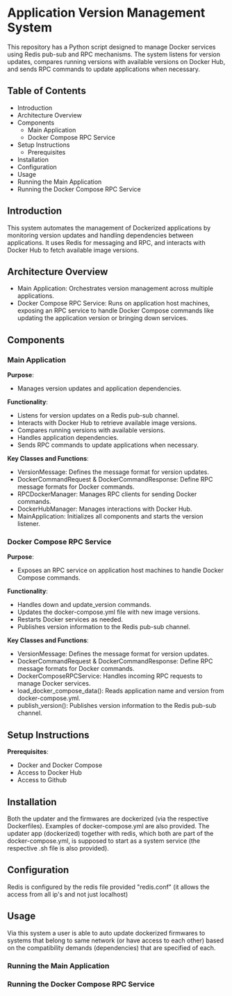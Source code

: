 # Application Version Management System

This repository has a Python script designed to manage Docker services using Redis pub-sub and RPC mechanisms. The system listens for version updates, compares running versions with available versions on Docker Hub, and sends RPC commands to update applications when necessary.

## Table of Contents

- Introduction
- Architecture Overview
- Components
  - Main Application
  - Docker Compose RPC Service
- Setup Instructions
  - Prerequisites
- Installation
- Configuration
- Usage
 - Running the Main Application
 - Running the Docker Compose RPC Service


## Introduction

This system automates the management of Dockerized applications by monitoring version updates and handling dependencies between applications. It uses Redis for messaging and RPC, and interacts with Docker Hub to fetch available image versions.

## Architecture Overview

- Main Application: Orchestrates version management across multiple applications.
- Docker Compose RPC Service: Runs on application host machines, exposing an RPC service to handle Docker Compose commands like updating the application version or bringing down services.

## Components
### Main Application

**Purpose**: 

- Manages version updates and application dependencies.

**Functionality**:

- Listens for version updates on a Redis pub-sub channel.
- Interacts with Docker Hub to retrieve available image versions.
- Compares running versions with available versions.
- Handles application dependencies.
- Sends RPC commands to update applications when necessary.

**Key Classes and Functions**:

- VersionMessage: Defines the message format for version updates.
- DockerCommandRequest & DockerCommandResponse: Define RPC message formats for Docker commands.
- RPCDockerManager: Manages RPC clients for sending Docker commands.
- DockerHubManager: Manages interactions with Docker Hub.
- MainApplication: Initializes all components and starts the version listener.

### Docker Compose RPC Service

**Purpose**:

- Exposes an RPC service on application host machines to handle Docker Compose commands.

**Functionality**:

- Handles down and update_version commands.
- Updates the docker-compose.yml file with new image versions.
- Restarts Docker services as needed.
- Publishes version information to the Redis pub-sub channel.

**Key Classes and Functions**:

- VersionMessage: Defines the message format for version updates.
- DockerCommandRequest & DockerCommandResponse: Define RPC message formats for Docker commands.
- DockerComposeRPCService: Handles incoming RPC requests to manage Docker services.
- load_docker_compose_data(): Reads application name and version from docker-compose.yml.
- publish_version(): Publishes version information to the Redis pub-sub channel.

## Setup Instructions
**Prerequisites**:

- Docker and Docker Compose
- Access to Docker Hub
- Access to Github

## Installation
Both the updater and the firmwares are dockerized (via the respective Dockerfiles). Examples of docker-compose.yml are also provided. 
The updater app (dockerized) together with redis, which both are part of the docker-compose.yml, is supposed to start as a system service (the respective .sh file is also provided).

## Configuration
Redis is configured by the redis file provided "redis.conf" (it allows the access from all ip's and not just localhost)

## Usage
Via this system a user is able to auto update dockerized firmwares to systems that belong to same network (or have access to each other) based on the compatibility demands (dependencies) that are specified of each.

### Running the Main Application

### Running the Docker Compose RPC Service
